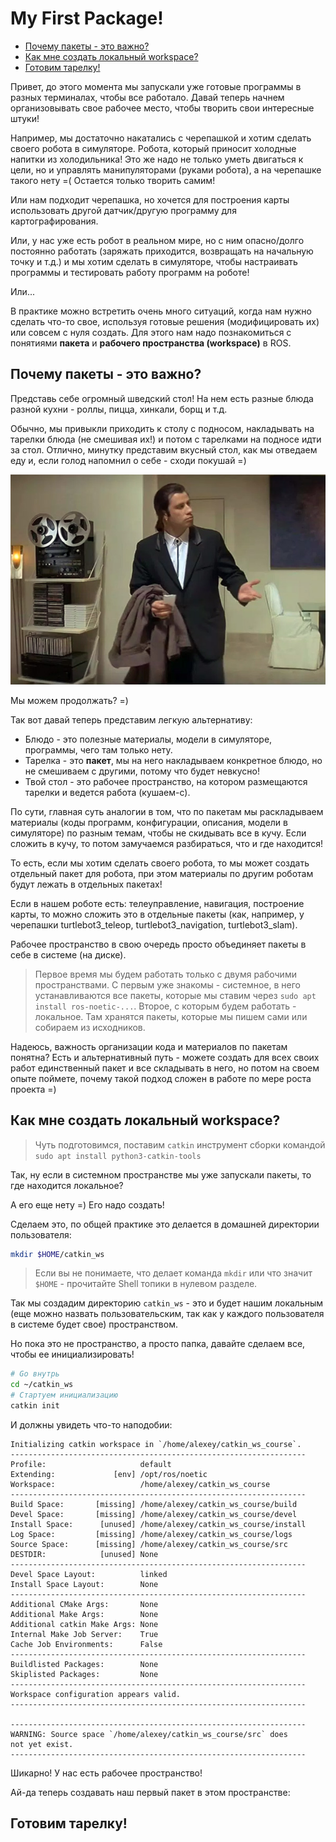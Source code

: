 # My First Package!

- [Почему пакеты - это важно?](#почему-пакеты---это-важно)
- [Как мне создать локальный workspace?](#как-мне-создать-локальный-workspace)
- [Готовим тарелку!](#готовим-тарелку)

Привет, до этого момента мы запускали уже готовые программы в разных терминалах, чтобы все работало. Давай теперь начнем организовывать свое рабочее место, чтобы творить свои интересные штуки!

Например, мы достаточно накатались с черепашкой и хотим сделать своего робота в симуляторе. Робота, который приносит холодные напитки из холодильника! Это же надо не только уметь двигаться к цели, но и управлять манипуляторами (руками робота), а на черепашке такого нету =( Остается только творить самим!

Или нам подходит черепашка, но хочется для построения карты использовать другой датчик/другую программу для картографирования.

Или, у нас уже есть робот в реальном мире, но с ним опасно/долго постоянно работать (заряжать приходится, возвращать на начальную точку и т.д.) и мы хотим сделать в симуляторе, чтобы настраивать программы и тестировать работу программ на роботе!

Или...

В практике можно встретить очень много ситуаций, когда нам нужно сделать что-то свое, используя готовые решения (модифицировать их) или совсем с нуля создать. Для этого нам надо познакомиться с понятиями **пакета** и **рабочего пространства (workspace)** в ROS.

## Почему пакеты - это важно?

Представь себе огромный шведский стол! На нем есть разные блюда разной кухни - роллы, пицца, хинкали, борщ и т.д.

Обычно, мы привыкли приходить к столу с подносом, накладывать на тарелки блюда (не смешивая их!) и потом с тарелками на подносе идти за стол. Отлично, минутку представим вкусный стол, как мы отведаем еду и, если голод напомнил о себе - сходи покушай =)

<p align="center">
<img src=../assets/where_are_you.jpg />
</p>

Мы можем продолжать? =)

Так вот давай теперь представим легкую альтернативу:
- Блюдо - это полезные материалы, модели в симуляторе, программы, чего там только нету.
- Тарелка - это **пакет**, мы на него накладываем конкретное блюдо, но не смешиваем с другими, потому что будет невкусно!
- Твой стол - это рабочее пространство, на котором размещаются тарелки и ведется работа (кушаем-с).

По сути, главная суть аналогии в том, что по пакетам мы раскладываем материалы (коды программ, конфигурации, описания, модели в симуляторе) по разным темам, чтобы не скидывать все в кучу. Если сложить в кучу, то потом замучаемся разбираться, что и где находится!

То есть, если мы хотим сделать своего робота, то мы может создать отдельный пакет для робота, при этом материалы по другим роботам будут лежать в отдельных пакетах!

Если в нашем роботе есть: телеуправление, навигация, построение карты, то можно сложить это в отдельные пакеты (как, например, у черепашки turtlebot3_teleop, turtlebot3_navigation, turtlebot3_slam).

Рабочее пространство в свою очередь просто объединяет пакеты в себе в системе (на диске).

> Первое время мы будем работать только с двумя рабочими пространствами. С первым уже знакомы - системное, в него устанавливаются все пакеты, которые мы ставим через `sudo apt install ros-noetic-...`. Второе, с которым будем работать - локальное. Там хранятся пакеты, которые мы пишем сами или собираем из исходников.

Надеюсь, важность организации кода и материалов по пакетам понятна? Есть и альтернативный путь - можете создать для всех своих работ единственный пакет и все складывать в него, но потом на своем опыте поймете, почему такой подход сложен в работе по мере роста проекта =)

## Как мне создать локальный workspace?

> Чуть подготовимся, поставим `catkin` инструмент сборки командой `sudo apt install python3-catkin-tools`

Так, ну если в системном пространстве мы уже запускали пакеты, то где находится локальное?

А его еще нету =) Его надо создать!

Сделаем это, по общей практике это делается в домашней директории пользователя:

```bash
mkdir $HOME/catkin_ws
```

> Если вы не понимаете, что делает команда `mkdir` или что значит `$HOME` - прочитайте Shell топики в нулевом разделе.

Так мы создадим директорию `catkin_ws` - это и будет нашим локальным (еще можно назвать пользовательским, так как у каждого пользователя в системе будет свое) пространством.

Но пока это не пространство, а просто папка, давайте сделаем все, чтобы ее инициализировать!

```bash
# Go внутрь
cd ~/catkin_ws
# Стартуем инициализацию
catkin init
```

И должны увидеть что-то наподобии:

```
Initializing catkin workspace in `/home/alexey/catkin_ws_course`.
------------------------------------------------------------------
Profile:                     default
Extending:             [env] /opt/ros/noetic
Workspace:                   /home/alexey/catkin_ws_course
------------------------------------------------------------------
Build Space:       [missing] /home/alexey/catkin_ws_course/build
Devel Space:       [missing] /home/alexey/catkin_ws_course/devel
Install Space:      [unused] /home/alexey/catkin_ws_course/install
Log Space:         [missing] /home/alexey/catkin_ws_course/logs
Source Space:      [missing] /home/alexey/catkin_ws_course/src
DESTDIR:            [unused] None
------------------------------------------------------------------
Devel Space Layout:          linked
Install Space Layout:        None
------------------------------------------------------------------
Additional CMake Args:       None
Additional Make Args:        None
Additional catkin Make Args: None
Internal Make Job Server:    True
Cache Job Environments:      False
------------------------------------------------------------------
Buildlisted Packages:        None
Skiplisted Packages:         None
------------------------------------------------------------------
Workspace configuration appears valid.
------------------------------------------------------------------

------------------------------------------------------------------
WARNING: Source space `/home/alexey/catkin_ws_course/src` does
not yet exist.
------------------------------------------------------------------
```

Шикарно! У нас есть рабочее пространство!

Ай-да теперь создавать наш первый пакет в этом пространстве:

## Готовим тарелку!


